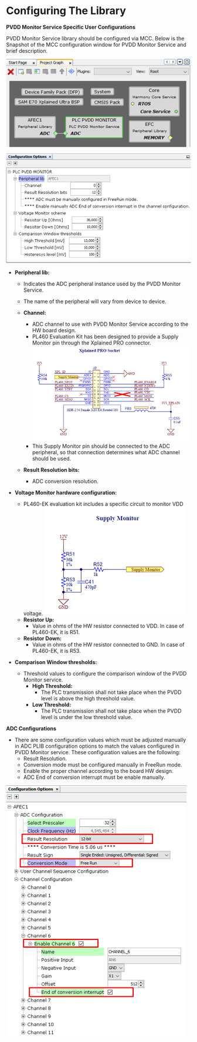 # Configuring The Library

**PVDD Monitor Service Specific User Configurations**

PVDD Monitor Service library should be configured via MCC. Below is the Snapshot of the MCC configuration window for PVDD Monitor Service and brief description.

![SRV_PVDDMON_mcc_project_graph](GUID-4ECA033B-31C6-4EA1-BDF2-062646629BE8-low.png "PVDD Monitor Service Project graph") 

![SRV_PVDDMON_mcc_configuration](GUID-386B16B7-0331-4F79-858A-2983624EC9B8-low.png "PVDD Monitor Service configuration options") 

- **Peripheral lib:**
    - Indicates the ADC peripheral instance used by the PVDD Monitor Service.
    - The name of the peripheral will vary from device to device.

    - **Channel:**
        - ADC channel to use with PVDD Monitor Service according to the HW board design.
        - PL460 Evaluation Kit has been designed to provide a Supply Monitor pin through the Xplained PRO connector.
         ![SRV_PVDDMON_XplainProSCH](GUID-63F987D1-90BF-4617-A367-BCD3A8A1CED4-low.png "PL460-EK Xplained PRO connector")
        - This Supply Monitor pin should be connected to the ADC peripheral, so that connection determines what ADC channel should be used.

    - **Result Resolution bits:**
        - ADC conversion resolution.

- **Voltage Monitor hardware configuration:**
    - PL460-EK evaluation kit includes a specific circuit to monitor VDD voltage.
     ![SRV_PVDDMON_SupplyMonitorSCH](GUID-D4DE02C6-D46E-4E2B-908E-12BD60A29603-low.png "PL460-EK Supply Monitor")
    - **Resistor Up:**
        - Value in ohms of the HW resistor connected to VDD. In case of PL460-EK, it is R51.
    - **Resistor Down:**
        - Value in ohms of the HW resistor connected to GND. In case of PL460-EK, it is R53.

- **Comparison Window thresholds:**
    - Threshold values to configure the comparison window of the PVDD Monitor service.
        - **High Threshold:**
            - The PLC transmission shall not take place when the PVDD level is above the high threshold value.
        - **Low Threshold:**
            - The PLC transmission shall not take place when the PVDD level is under the low threshold value.
    

**ADC Configurations**

- There are some configuration values which must be adjusted manually in ADC PLIB configuration options to match the values configured in PVDD Monitor service. These configuration values are the following:
    - Result Resolution.
    - Conversion mode must be configured manually in FreeRun mode.
    - Enable the proper channel according to the board HW design.
    - ADC End of conversion interrupt must be enable manually.

![SRV_PVDDMON_ADC_mcc_configuration](GUID-1322156F-D43F-48D5-9CBF-4FD2EB98FDD6-low.png "ADC PLIB configuration options")
